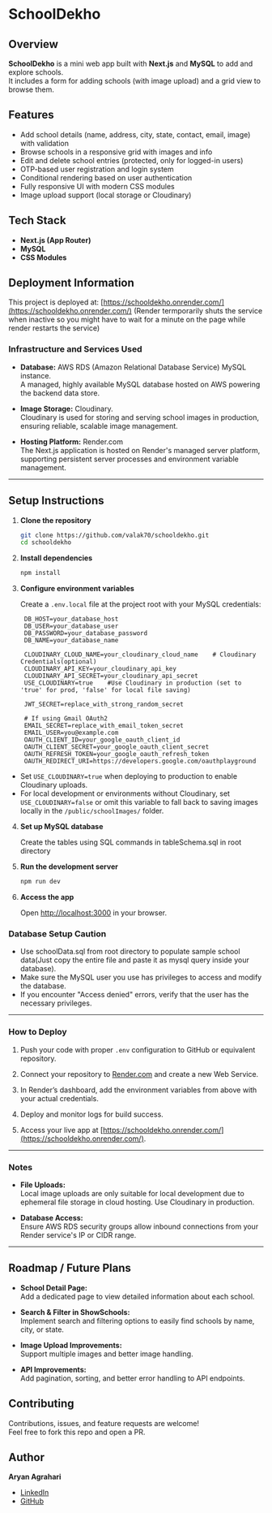 
# SchoolDekho

## Overview
**SchoolDekho** is a mini web app built with **Next.js** and **MySQL** to add and explore schools.  
It includes a form for adding schools (with image upload) and a grid view to browse them.

## Features
- Add school details (name, address, city, state, contact, email, image) with validation
- Browse schools in a responsive grid with images and info
- Edit and delete school entries (protected, only for logged-in users)
- OTP-based user registration and login system
- Conditional rendering based on user authentication
- Fully responsive UI with modern CSS modules
- Image upload support (local storage or Cloudinary)


## Tech Stack
- **Next.js (App Router)**  
- **MySQL**  
- **CSS Modules**
  
## Deployment Information

This project is deployed at: [https://schooldekho.onrender.com/](https://schooldekho.onrender.com/) (Render termporarily shuts the service when inactive so you might have to wait for a minute on the page while render restarts the service)

### Infrastructure and Services Used

- **Database:** AWS RDS (Amazon Relational Database Service) MySQL instance.  
  A managed, highly available MySQL database hosted on AWS powering the backend data store.

- **Image Storage:** Cloudinary.  
  Cloudinary is used for storing and serving school images in production, ensuring reliable, scalable image management.

- **Hosting Platform:** Render.com  
  The Next.js application is hosted on Render's managed server platform, supporting persistent server processes and environment variable management.

---


## Setup Instructions

1. **Clone the repository**

   ```bash
   git clone https://github.com/valak70/schooldekho.git
   cd schooldekho
   ```

2. **Install dependencies**

   ```bash
   npm install
   ```

3. **Configure environment variables**

   Create a `.env.local` file at the project root with your MySQL credentials:

   ```
    DB_HOST=your_database_host
    DB_USER=your_database_user
    DB_PASSWORD=your_database_password
    DB_NAME=your_database_name
   
    CLOUDINARY_CLOUD_NAME=your_cloudinary_cloud_name    # Cloudinary Credentials(optional)
    CLOUDINARY_API_KEY=your_cloudinary_api_key
    CLOUDINARY_API_SECRET=your_cloudinary_api_secret
    USE_CLOUDINARY=true    #Use Cloudinary in production (set to 'true' for prod, 'false' for local file saving)

    JWT_SECRET=replace_with_strong_random_secret
    
    # If using Gmail OAuth2 
    EMAIL_SECRET=replace_with_email_token_secret
    EMAIL_USER=you@example.com
    OAUTH_CLIENT_ID=your_google_oauth_client_id
    OAUTH_CLIENT_SECRET=your_google_oauth_client_secret
    OAUTH_REFRESH_TOKEN=your_google_oauth_refresh_token
    OAUTH_REDIRECT_URI=https://developers.google.com/oauthplayground
   
   ```
- Set `USE_CLOUDINARY=true` when deploying to production to enable Cloudinary uploads.
- For local development or environments without Cloudinary, set `USE_CLOUDINARY=false` or omit this variable to fall back to saving images locally in the `/public/schoolImages/` folder.
4. **Set up MySQL database**

   Create the tables using SQL commands in tableSchema.sql in root directory

5. **Run the development server**

   ```bash
   npm run dev
   ```

6. **Access the app**

   Open [http://localhost:3000](http://localhost:3000) in your browser.


### Database Setup Caution
- Use schoolData.sql from root directory to populate sample school data(Just copy the entire file and paste it as mysql query inside your database).
- Make sure the MySQL user you use has privileges to access and modify the database.
- If you encounter "Access denied" errors, verify that the user has the necessary privileges.

---
### How to Deploy

1. Push your code with proper `.env` configuration to GitHub or equivalent repository.

2. Connect your repository to [Render.com](https://render.com) and create a new Web Service.

3. In Render’s dashboard, add the environment variables from above with your actual credentials.

4. Deploy and monitor logs for build success.

5. Access your live app at [https://schooldekho.onrender.com/](https://schooldekho.onrender.com/).

---

### Notes

- **File Uploads:**  
  Local image uploads are only suitable for local development due to ephemeral file storage in cloud hosting. Use Cloudinary in production.

- **Database Access:**  
  Ensure AWS RDS security groups allow inbound connections from your Render service's IP or CIDR range.

---


## Roadmap / Future Plans

- **School Detail Page:**  
  Add a dedicated page to view detailed information about each school.

- **Search & Filter in ShowSchools:**  
  Implement search and filtering options to easily find schools by name, city, or state.

- **Image Upload Improvements:**  
  Support multiple images and better image handling.

- **API Improvements:**  
  Add pagination, sorting, and better error handling to API endpoints.

##  Contributing

Contributions, issues, and feature requests are welcome!  
Feel free to fork this repo and open a PR.


##  Author

**Aryan Agrahari**  
- [LinkedIn](https://www.linkedin.com/in/valak70/)  
- [GitHub](https://github.com/valak70)  

